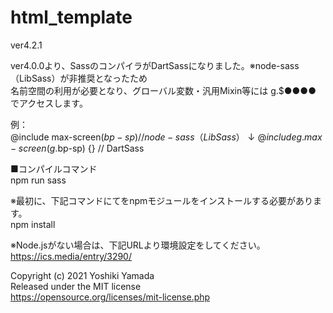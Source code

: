 # html_template
ver4.2.1

ver4.0.0より、SassのコンパイラがDartSassになりました。※node-sass（LibSass）が非推奨となったため  
名前空間の利用が必要となり、グローバル変数・汎用Mixin等には g.$●●●● でアクセスします。  

例：  
@include max-screen($bp-sp) {} // node-sass（LibSass）  
↓  
@include g.max-screen(g.$bp-sp) {} // DartSass  


■コンパイルコマンド  
npm run sass

※最初に、下記コマンドにてをnpmモジュールをインストールする必要があります。   
npm install

※Node.jsがない場合は、下記URLより環境設定をしてください。   
https://ics.media/entry/3290/ 


Copyright (c) 2021 Yoshiki Yamada  
Released under the MIT license  
https://opensource.org/licenses/mit-license.php  
